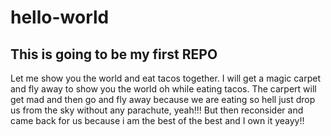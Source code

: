 # hello-world
## This is going to be my first REPO
Let me show you the world and eat tacos together. I will get a magic carpet and fly away to show you the world oh while eating tacos.
The carpert will get mad and then go and fly away because we are eating so hell just drop us from the sky without any parachute, yeah!!!
But then reconsider and came back for us because i am the best of the best and I own it yeayy!!
